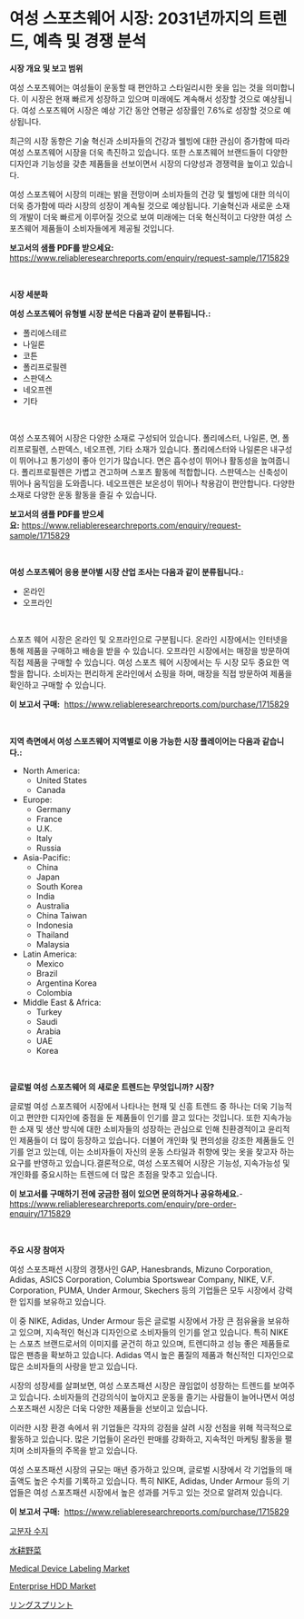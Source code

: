 <p><h1>여성 스포츠웨어 시장: 2031년까지의 트렌드, 예측 및 경쟁 분석</h1></p><p><strong>시장 개요 및 보고 범위</strong></p>
<p><p>여성 스포츠웨어는 여성들이 운동할 때 편안하고 스타일리시한 옷을 입는 것을 의미합니다. 이 시장은 현재 빠르게 성장하고 있으며 미래에도 계속해서 성장할 것으로 예상됩니다. 여성 스포츠웨어 시장은 예상 기간 동안 연평균 성장률인 7.6%로 성장할 것으로 예상됩니다.</p><p>최근의 시장 동향은 기술 혁신과 소비자들의 건강과 웰빙에 대한 관심이 증가함에 따라 여성 스포츠웨어 시장을 더욱 촉진하고 있습니다. 또한 스포츠웨어 브랜드들이 다양한 디자인과 기능성을 갖춘 제품들을 선보이면서 시장의 다양성과 경쟁력을 높이고 있습니다.</p><p>여성 스포츠웨어 시장의 미래는 밝을 전망이며 소비자들의 건강 및 웰빙에 대한 의식이 더욱 증가함에 따라 시장의 성장이 계속될 것으로 예상됩니다. 기술혁신과 새로운 소재의 개발이 더욱 빠르게 이루어질 것으로 보여 미래에는 더욱 혁신적이고 다양한 여성 스포츠웨어 제품들이 소비자들에게 제공될 것입니다.</p></p>
<p><strong>보고서의 샘플 PDF를 받으세요:</strong> <a href="https://www.reliableresearchreports.com/enquiry/request-sample/1715829">https://www.reliableresearchreports.com/enquiry/request-sample/1715829</a></p>
<p>&nbsp;</p>
<p><strong>시장 세분화</strong></p>
<p><strong>여성 스포츠웨어 유형별 시장 분석은 다음과 같이 분류됩니다.:</strong></p>
<p><ul><li>폴리에스테르</li><li>나일론</li><li>코튼</li><li>폴리프로필렌</li><li>스판덱스</li><li>네오프렌</li><li>기타</li></ul></p>
<p>&nbsp;</p>
<p><p>여성 스포츠웨어 시장은 다양한 소재로 구성되어 있습니다. 폴리에스터, 나일론, 면, 폴리프로필렌, 스판덱스, 네오프렌, 기타 소재가 있습니다. 폴리에스터와 나일론은 내구성이 뛰어나고 통기성이 좋아 인기가 많습니다. 면은 흡수성이 뛰어나 활동성을 높여줍니다. 폴리프로필렌은 가볍고 견고하며 스포츠 활동에 적합합니다. 스판덱스는 신축성이 뛰어나 움직임을 도와줍니다. 네오프렌은 보온성이 뛰어나 착용감이 편안합니다. 다양한 소재로 다양한 운동 활동을 즐길 수 있습니다.</p></p>
<p><strong>보고서의 샘플 PDF를 받으세요:</strong>&nbsp;<a href="https://www.reliableresearchreports.com/enquiry/request-sample/1715829">https://www.reliableresearchreports.com/enquiry/request-sample/1715829</a></p>
<p>&nbsp;</p>
<p><strong> 여성 스포츠웨어 응용 분야별 시장 산업 조사는 다음과 같이 분류됩니다.:</strong></p>
<p><ul><li>온라인</li><li>오프라인</li></ul></p>
<p>&nbsp;</p>
<p><p>스포츠 웨어 시장은 온라인 및 오프라인으로 구분됩니다. 온라인 시장에서는 인터넷을 통해 제품을 구매하고 배송을 받을 수 있습니다. 오프라인 시장에서는 매장을 방문하여 직접 제품을 구매할 수 있습니다. 여성 스포츠 웨어 시장에서는 두 시장 모두 중요한 역할을 합니다. 소비자는 편리하게 온라인에서 쇼핑을 하며, 매장을 직접 방문하여 제품을 확인하고 구매할 수 있습니다.</p></p>
<p><strong>이 보고서 구매:</strong>&nbsp; <a href="https://www.reliableresearchreports.com/purchase/1715829">https://www.reliableresearchreports.com/purchase/1715829</a></p>
<p>&nbsp;</p>
<p><strong>지역 측면에서 여성 스포츠웨어 지역별로 이용 가능한 시장 플레이어는 다음과 같습니다.:</strong></p>
<p><ul>
    <li>
        North America:
        <ul>
            <li>United States</li>
            <li>Canada</li>
        </ul>
    </li>
    <li>
        Europe:
        <ul>
            <li>Germany</li>
            <li>France</li>
            <li>U.K.</li>
            <li>Italy</li>
            <li>Russia</li>
        </ul>
    </li>
    <li>
        Asia-Pacific:
        <ul>
            <li>China</li>
            <li>Japan</li>
            <li>South Korea</li>
            <li>India</li>
            <li>Australia</li>
            <li>China Taiwan</li>
            <li>Indonesia</li>
            <li>Thailand</li>
            <li>Malaysia</li>
        </ul>
    </li>
    <li>
        Latin America:
        <ul>
            <li>Mexico</li>
            <li>Brazil</li>
            <li>Argentina Korea</li>
            <li>Colombia</li>
        </ul>
    </li>
    <li>
        Middle East & Africa:
        <ul>
            <li>Turkey</li>
            <li>Saudi</li>
            <li>Arabia</li>
            <li>UAE</li>
            <li>Korea</li>
        </ul>
    </li>
    </ul></p>
<p>&nbsp;</p>
<p><strong>글로벌 여성 스포츠웨어 의 새로운 트렌드는 무엇입니까? 시장?</strong></p>
<p><p>글로벌 여성 스포츠웨어 시장에서 나타나는 현재 및 신흥 트렌드 중 하나는 더욱 기능적이고 편안한 디자인에 중점을 둔 제품들이 인기를 끌고 있다는 것입니다. 또한 지속가능한 소재 및 생산 방식에 대한 소비자들의 성장하는 관심으로 인해 친환경적이고 윤리적인 제품들이 더 많이 등장하고 있습니다. 더불어 개인화 및 편의성을 강조한 제품들도 인기를 얻고 있는데, 이는 소비자들이 자신의 운동 스타일과 취향에 맞는 옷을 찾고자 하는 요구를 반영하고 있습니다.결론적으로, 여성 스포츠웨어 시장은 기능성, 지속가능성 및 개인화를 중요시하는 트렌드에 더 많은 초점을 맞추고 있습니다.</p></p>
<p><strong>이 보고서를 구매하기 전에 궁금한 점이 있으면 문의하거나 공유하세요.</strong>- <a href="https://www.reliableresearchreports.com/enquiry/pre-order-enquiry/1715829">https://www.reliableresearchreports.com/enquiry/pre-order-enquiry/1715829</a></p>
<p>&nbsp;</p>
<p><strong>주요 시장 참여자</strong></p>
<p><p>여성 스포츠패션 시장의 경쟁사인 GAP, Hanesbrands, Mizuno Corporation, Adidas, ASICS Corporation, Columbia Sportswear Company, NIKE, V.F. Corporation, PUMA, Under Armour, Skechers 등의 기업들은 모두 시장에서 강력한 입지를 보유하고 있습니다. </p><p>이 중 NIKE, Adidas, Under Armour 등은 글로벌 시장에서 가장 큰 점유율을 보유하고 있으며, 지속적인 혁신과 디자인으로 소비자들의 인기를 얻고 있습니다. 특히 NIKE는 스포츠 브랜드로서의 이미지를 굳건히 하고 있으며, 트렌디하고 성능 좋은 제품들로 많은 팬층을 확보하고 있습니다. Adidas 역시 높은 품질의 제품과 혁신적인 디자인으로 많은 소비자들의 사랑을 받고 있습니다.</p><p>시장의 성장세를 살펴보면, 여성 스포츠패션 시장은 끊임없이 성장하는 트렌드를 보여주고 있습니다. 소비자들의 건강의식이 높아지고 운동을 즐기는 사람들이 늘어나면서 여성 스포츠패션 시장은 더욱 다양한 제품들을 선보이고 있습니다.</p><p>이러한 시장 환경 속에서 위 기업들은 각자의 강점을 살려 시장 선점을 위해 적극적으로 활동하고 있습니다. 많은 기업들이 온라인 판매를 강화하고, 지속적인 마케팅 활동을 펼치며 소비자들의 주목을 받고 있습니다.</p><p>여성 스포츠패션 시장의 규모는 매년 증가하고 있으며, 글로벌 시장에서 각 기업들의 매출액도 높은 수치를 기록하고 있습니다. 특히 NIKE, Adidas, Under Armour 등의 기업들은 여성 스포츠패션 시장에서 높은 성과를 거두고 있는 것으로 알려져 있습니다.</p></p>
<p><strong>이 보고서 구매:</strong>&nbsp;&nbsp;<a href="https://www.reliableresearchreports.com/purchase/1715829">https://www.reliableresearchreports.com/purchase/1715829</a></p>
<p><p><a href="https://medium.com/@cute_priencsss/%EB%8B%A4%EC%9D%8C-%EB%AC%B8%EC%9E%A5%EC%9D%84-%ED%95%9C%EA%B5%AD%EC%96%B4%EB%A1%9C-%EB%B2%88%EC%97%AD%ED%95%98%EC%8B%9C%EC%98%A4-%ED%8F%B4%EB%A6%AC%EB%A8%B8-%EC%88%98%EC%A7%80-%EC%8B%9C%EC%9E%A5-%EC%A7%80%ED%91%9C-%ED%95%B4%EB%8F%85-%EC%8B%9C%EC%9E%A5-%EC%A0%90%EC%9C%A0%EC%9C%A8-%ED%8A%B8%EB%A0%8C%EB%93%9C-%EB%B0%8F-%EC%84%B1%EC%9E%A5-%ED%8C%A8%ED%84%B4-59b39f9a932a">고분자 수지</a></p><p><a href="https://github.com/ppmazlotr77499/Market-Research-Report-List-1/blob/main/63891132792.md">水耕野菜</a></p><p><a href="https://github.com/lylyparadise/Market-Research-Report-List-2/blob/main/medical-device-labeling-market.md">Medical Device Labeling Market</a></p><p><a href="https://issuu.com/reportprime-2/docs/enterprise-hdd-market-size-2030.pptx">Enterprise HDD Market</a></p><p><a href="https://medium.com/@kaydenjohns1964/%E3%83%AA%E3%83%B3%E3%82%B0%E3%82%B9%E3%83%97%E3%83%AA%E3%83%B3%E3%83%88%E5%B8%82%E5%A0%B4-2031%E5%B9%B4%E3%81%BE%E3%81%A7%E3%81%AE%E3%83%88%E3%83%AC%E3%83%B3%E3%83%89-%E4%BA%88%E6%B8%AC-%E7%AB%B6%E4%BA%89%E5%88%86%E6%9E%90-a83118661c03">リングスプリント</a></p></p>
